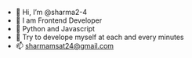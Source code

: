 - 👋 Hi, I’m @sharma2-4
- 👀 I am Frontend Developer
- 🌱 Python and Javascript
- 💞️ Try to develope myself at each and every minutes
- 📫 sharmamsat24@gmail.com

<!---
sharma2-4/sharma2-4 is a ✨ special ✨ repository because its `README.md` (this file) appears on your GitHub profile.
You can click the Preview link to take a look at your changes.
--->

